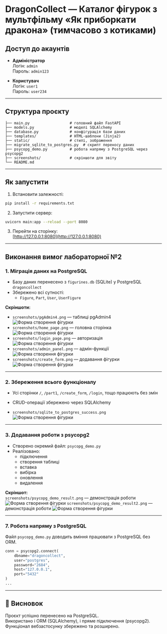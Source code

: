 # DragonCollect — Каталог фігурок з мультфільму «Як приборкати дракона» (тимчасово з котиками)

## Доступ до акаунтів

- **Адміністратор**  
  Логін: `admin`  
  Пароль: `admin123`

- **Користувач**  
  Логін: `user1`  
  Пароль: `user234`

---

## Структура проєкту

```
├── main.py                  # головний файл FastAPI
├── models.py                # моделі SQLAlchemy
├── database.py              # конфігурація бази даних
├── templates/               # HTML-шаблони (Jinja2)
├── static/                  # стилі, зображення
├── migrate_sqlite_to_postgres.py  # скрипт переносу даних
├── psycopg_demo.py          # робота напряму з PostgreSQL через psycopg2
├── screenshots/             # скріншоти для звіту
└── README.md
```

---

## Як запустити

1. Встановити залежності:

```bash
pip install -r requirements.txt
```

2. Запустити сервер:

```bash
uvicorn main:app --reload --port 8080
```

3. Перейти на сторінку:  
[http://127.0.0.1:8080](http://127.0.0.1:8080)

---

## Виконання вимог лабораторної №2

### 1. Міграція даних на PostgreSQL

- Базу даних перенесено з `figurines.db` (SQLite) у PostgreSQL `dragoncollect`
- Збережено всі сутності:
  - `Figure`, `Part`, `User`, `UserFigure`



**Скріншоти:**
- `screenshots/pgAdmin4.png` — таблиці pgAdmin4
![Форма створення фігурки](screenshots/pgAdmin4.png)
- `screenshots/home_page.png` — головна сторінка
![Форма створення фігурки](screenshots/home_page.png)
- `screenshots/login_page.png` — авторизація
![Форма створення фігурки](screenshots/login_page.png)
- `screenshots/admin_panel.png` — адмін-функції
![Форма створення фігурки](screenshots/admin_panel.png)
- `screenshots/create_form.png` — додавання фігурки
![Форма створення фігурки](screenshots/create_form.png)

---

### 2. Збереження всього функціоналу

- Усі сторінки `/`, `/part1`, `/create_form`, `/login`, тощо працюють без змін
- CRUD-операції збережено через SQLAlchemy

- `screenshots/sqlite_to_postgres_success.png`
![Форма створення фігурки](screenshots/sqlite_to_postgres_success.png)
---

### 3. Додавання роботи з psycopg2

- Створено окремий файл: `psycopg_demo.py`
- Реалізовано:
  - підключення
  - створення таблиці
  - вставка
  - вибірка
  - оновлення
  - видалення

**Скріншот:**  
`screenshots/psycopg_demo_result.png` — демонстрація роботи
![Форма створення фігурки](screenshots/psycopg_demo_result.png)
`screenshots/psycopg_demo_result2.png` — демонстрація роботи
![Форма створення фігурки](screenshots/psycopg_demo_result2.png)

---


### 7. Робота напряму з PostgreSQL

Файл `psycopg_demo.py` доводить вміння працювати з PostgreSQL без ORM.

```python
conn = psycopg2.connect(
    dbname="dragoncollect",
    user="postgres",
    password="2684",
    host="127.0.0.1",
    port="5432"
)
...
```

---


## 📌 Висновок

Проєкт успішно перенесено на PostgreSQL.  
Використано і ORM (SQLAlchemy), і пряме підключення (psycopg2).  
Функціонал вебзастосунку збережено та розширено.

